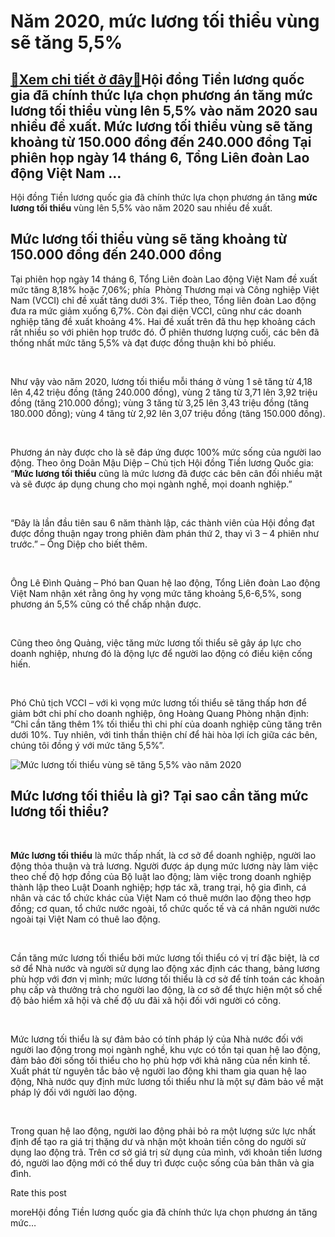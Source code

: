 Năm 2020, mức lương tối thiểu vùng sẽ tăng 5,5%
===============================================

[:gift:Xem chi tiết ở đây:gift:](https://hddtvn.com/nam-2020-muc-luong-toi-thieu-vung-se-tang-55/)Hội đồng Tiền lương quốc gia đã chính thức lựa chọn phương án tăng mức lương tối thiểu vùng lên 5,5% vào năm 2020 sau nhiều đề xuất. Mức lương tối thiểu vùng sẽ tăng khoảng từ 150.000 đồng đến 240.000 đồng Tại phiên họp ngày 14 tháng 6, Tổng Liên đoàn Lao động Việt Nam …
-------------------------------------------------------------------------------------------------------------------------------------------------------------------------------------------------------------------------------------------------------------------------------

Hội đồng Tiền lương quốc gia đã chính thức lựa chọn phương án tăng **mức lương tối thiểu** vùng lên 5,5% vào năm 2020 sau nhiều đề xuất.


**Mức lương tối thiểu vùng sẽ tăng khoảng từ 150.000 đồng đến 240.000 đồng**
----------------------------------------------------------------------------


Tại phiên họp ngày 14 tháng 6, Tổng Liên đoàn Lao động Việt Nam đề xuất mức tăng 8,18% hoặc 7,06%; phía  Phòng Thương mại và Công nghiệp Việt Nam (VCCI) chỉ đề xuất tăng dưới 3%. Tiếp theo, Tổng liên đoàn Lao động đưa ra mức giảm xuống 6,7%. Còn đại diện VCCI, cũng như các doanh nghiệp tăng đề xuất khoảng 4%. Hai đề xuất trên đã thu hẹp khoảng cách rất nhiều so với phiên họp trước đó. Ở phiên thương lượng cuối, các bên đã thống nhất mức tăng 5,5% và đạt được đồng thuận khi bỏ phiếu.


 


Như vậy vào năm 2020, lương tối thiểu mỗi tháng ở vùng 1 sẽ tăng từ 4,18 lên 4,42 triệu đồng (tăng 240.000 đồng), vùng 2 tăng từ 3,71 lên 3,92 triệu đồng (tăng 210.000 đồng); vùng 3 tăng từ 3,25 lên 3,43 triệu đồng (tăng 180.000 đồng); vùng 4 tăng từ 2,92 lên 3,07 triệu đồng (tăng 150.000 đồng).


 


Phương án này được cho là sẽ đáp ứng được 100% mức sống của người lao động. Theo ông Doãn Mậu Diệp – Chủ tịch Hội đồng Tiền lương Quốc gia: “**Mức lương tối thiểu** cũng là mức lương đã được các bên cân đối nhiều mặt và sẽ được áp dụng chung cho mọi ngành nghề, mọi doanh nghiệp.”


 


“Đây là lần đầu tiên sau 6 năm thành lập, các thành viên của Hội đồng đạt được đồng thuận ngay trong phiên đàm phán thứ 2, thay vì 3 – 4 phiên như trước.” – Ông Diệp cho biết thêm.


 


Ông Lê Đình Quảng – Phó ban Quan hệ lao động, Tổng Liên đoàn Lao động Việt Nam nhận xét rằng ông hy vọng mức tăng khoảng 5,6-6,5%, song phương án 5,5% cũng có thể chấp nhận được.


 


Cũng theo ông Quảng, việc tăng mức lương tối thiểu sẽ gây áp lực cho doanh nghiệp, nhưng đó là động lực để người lao động có điều kiện cống hiến.


 


Phó Chủ tịch VCCI – với kì vọng mức lương tối thiểu sẽ tăng thấp hơn để giảm bớt chi phí cho doanh nghiệp, ông Hoàng Quang Phòng nhận định: “Chỉ cần tăng thêm 1% tối thiểu thì chi phí của doanh nghiệp cũng tăng trên dưới 10%. Tuy nhiên, với tinh thần thiện chí để hài hòa lợi ích giữa các bên, chúng tôi đồng ý với mức tăng 5,5%”.


![Mức lương tối thiểu vùng sẽ tăng 5,5% vào năm 2020](https://hddtvn.com/wp-content/uploads/2021/01/người-lao-động.jpg)



**Mức lương tối thiểu là gì? Tại sao cần tăng mức lương tối thiểu?**
--------------------------------------------------------------------


 


**Mức lương tối thiểu** là mức thấp nhất, là cơ sở để doanh nghiệp, người lao động thỏa thuận và trả lương. Người được áp dụng mức lương này làm việc theo chế độ hợp đồng của Bộ luật lao động; làm việc trong doanh nghiệp thành lập theo Luật Doanh nghiệp; hợp tác xã, trang trại, hộ gia đình, cá nhân và các tổ chức khác của Việt Nam có thuê mướn lao động theo hợp đồng; cơ quan, tổ chức nước ngoài, tổ chức quốc tế và cá nhân người nước ngoài tại Việt Nam có thuê lao động.


 


Cần tăng mức lương tối thiểu bởi mức lương tối thiểu có vị trí đặc biệt, là cơ sở để Nhà nước và người sử dụng lao động xác định các thang, bảng lương phù hợp với đơn vị mình; mức lương tối thiểu là cơ sở để tính toán các khoản phụ cấp và thưởng trả cho người lao động, là cơ sở để thực hiện một số chế độ bảo hiểm xã hội và chế độ ưu đãi xã hội đối với người có công.


 


Mức lương tối thiểu là sự đảm bảo có tính pháp lý của Nhà nước đối với người lao động trong mọi ngành nghề, khu vực có tồn tại quan hệ lao động, đảm bảo đời sống tối thiểu cho họ phù hợp với khả năng của nền kinh tế. Xuất phát từ nguyên tắc bảo vệ người lao động khi tham gia quan hệ lao động, Nhà nước quy định mức lương tối thiểu như là một sự đảm bảo về mặt pháp lý đối với người lao động.


 


Trong quan hệ lao động, người lao động phải bỏ ra một lượng sức lực nhất định để tạo ra giá trị thặng dư và nhận một khoản tiền công do người sử dụng lao động trả. Trên cơ sở giá trị sử dụng của mình, với khoản tiền lương đó, người lao động mới có thể duy trì được cuộc sống của bản thân và gia đình.








































Rate this post


moreHội đồng Tiền lương quốc gia đã chính thức lựa chọn phương án tăng mức…

